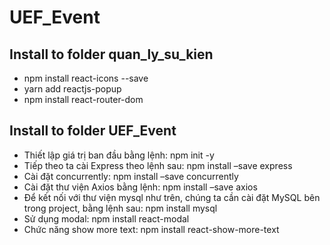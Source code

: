 # UEF_Event
## Install to folder quan_ly_su_kien

- npm install react-icons --save
- yarn add reactjs-popup
 - npm install react-router-dom

## Install to folder UEF_Event
- Thiết lập giá trị ban đầu bằng lệnh:
npm init -y
- Tiếp theo ta cài Express theo lệnh sau:
npm install –save express
- Cài đặt concurrently:
npm install –save concurrently
- Cài đặt thư viện Axios bằng lệnh:
npm install –save axios
- Để kết nối với thư viện mysql như trên, chúng ta cần cài đặt MySQL bên trong project, bằng lệnh sau:
npm install mysql
- Sử dụng modal: npm install react-modal
- Chức năng show more text: npm install react-show-more-text

